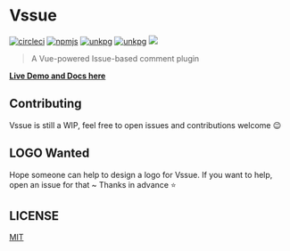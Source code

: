# Vssue

[![circleci](https://img.shields.io/circleci/project/github/meteorlxy/vssue/master.svg?logo=circleci)](https://circleci.com/gh/meteorlxy/vssue)
[![npmjs](https://img.shields.io/npm/v/vssue/latest.svg?logo=npm)](https://www.npmjs.com/package/vssue)
[![unkpg](https://img.badgesize.io/https://unpkg.com/vssue/dist/vssue.github.min.js.svg?label=min%20size)](https://unpkg.com/vssue/dist/vssue.github.min.js)
[![unkpg](https://img.badgesize.io/https://unpkg.com/vssue/dist/vssue.github.min.js.svg?compression=gzip)](https://unpkg.com/vssue/dist/vssue.github.min.js)
[![](https://img.shields.io/github/license/meteorlxy/vssue.svg)](./LICENSE)

> A Vue-powered Issue-based comment plugin

[**Live Demo and Docs here**](https://vssue.js.org)

## Contributing

Vssue is still a WIP, feel free to open issues and contributions welcome :wink:

## LOGO Wanted

Hope someone can help to design a logo for Vssue. If you want to help, open an issue for that ~ Thanks in advance :star:

## LICENSE

[MIT](./LICENSE)
